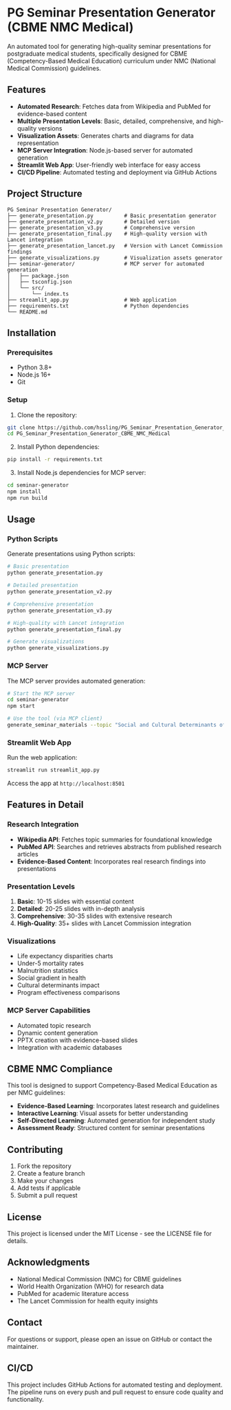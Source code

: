# PG Seminar Presentation Generator (CBME NMC Medical)

An automated tool for generating high-quality seminar presentations for postgraduate medical students, specifically designed for CBME (Competency-Based Medical Education) curriculum under NMC (National Medical Commission) guidelines.

## Features

- **Automated Research**: Fetches data from Wikipedia and PubMed for evidence-based content
- **Multiple Presentation Levels**: Basic, detailed, comprehensive, and high-quality versions
- **Visualization Assets**: Generates charts and diagrams for data representation
- **MCP Server Integration**: Node.js-based server for automated generation
- **Streamlit Web App**: User-friendly web interface for easy access
- **CI/CD Pipeline**: Automated testing and deployment via GitHub Actions

## Project Structure

```
PG Seminar Presentation Generator/
├── generate_presentation.py          # Basic presentation generator
├── generate_presentation_v2.py       # Detailed version
├── generate_presentation_v3.py       # Comprehensive version
├── generate_presentation_final.py    # High-quality version with Lancet integration
├── generate_presentation_lancet.py   # Version with Lancet Commission findings
├── generate_visualizations.py        # Visualization assets generator
├── seminar-generator/                # MCP server for automated generation
│   ├── package.json
│   ├── tsconfig.json
│   └── src/
│       └── index.ts
├── streamlit_app.py                  # Web application
├── requirements.txt                  # Python dependencies
└── README.md
```

## Installation

### Prerequisites

- Python 3.8+
- Node.js 16+
- Git

### Setup

1. Clone the repository:
```bash
git clone https://github.com/hssling/PG_Seminar_Presentation_Generator_CBME_NMC_Medical.git
cd PG_Seminar_Presentation_Generator_CBME_NMC_Medical
```

2. Install Python dependencies:
```bash
pip install -r requirements.txt
```

3. Install Node.js dependencies for MCP server:
```bash
cd seminar-generator
npm install
npm run build
```

## Usage

### Python Scripts

Generate presentations using Python scripts:

```bash
# Basic presentation
python generate_presentation.py

# Detailed presentation
python generate_presentation_v2.py

# Comprehensive presentation
python generate_presentation_v3.py

# High-quality with Lancet integration
python generate_presentation_final.py

# Generate visualizations
python generate_visualizations.py
```

### MCP Server

The MCP server provides automated generation:

```bash
# Start the MCP server
cd seminar-generator
npm start

# Use the tool (via MCP client)
generate_seminar_materials --topic "Social and Cultural Determinants of Health and Disease" --slides 25
```

### Streamlit Web App

Run the web application:

```bash
streamlit run streamlit_app.py
```

Access the app at `http://localhost:8501`

## Features in Detail

### Research Integration

- **Wikipedia API**: Fetches topic summaries for foundational knowledge
- **PubMed API**: Searches and retrieves abstracts from published research articles
- **Evidence-Based Content**: Incorporates real research findings into presentations

### Presentation Levels

1. **Basic**: 10-15 slides with essential content
2. **Detailed**: 20-25 slides with in-depth analysis
3. **Comprehensive**: 30-35 slides with extensive research
4. **High-Quality**: 35+ slides with Lancet Commission integration

### Visualizations

- Life expectancy disparities charts
- Under-5 mortality rates
- Malnutrition statistics
- Social gradient in health
- Cultural determinants impact
- Program effectiveness comparisons

### MCP Server Capabilities

- Automated topic research
- Dynamic content generation
- PPTX creation with evidence-based slides
- Integration with academic databases

## CBME NMC Compliance

This tool is designed to support Competency-Based Medical Education as per NMC guidelines:

- **Evidence-Based Learning**: Incorporates latest research and guidelines
- **Interactive Learning**: Visual assets for better understanding
- **Self-Directed Learning**: Automated generation for independent study
- **Assessment Ready**: Structured content for seminar presentations

## Contributing

1. Fork the repository
2. Create a feature branch
3. Make your changes
4. Add tests if applicable
5. Submit a pull request

## License

This project is licensed under the MIT License - see the LICENSE file for details.

## Acknowledgments

- National Medical Commission (NMC) for CBME guidelines
- World Health Organization (WHO) for research data
- PubMed for academic literature access
- The Lancet Commission for health equity insights

## Contact

For questions or support, please open an issue on GitHub or contact the maintainer.

## CI/CD

This project includes GitHub Actions for automated testing and deployment. The pipeline runs on every push and pull request to ensure code quality and functionality.
